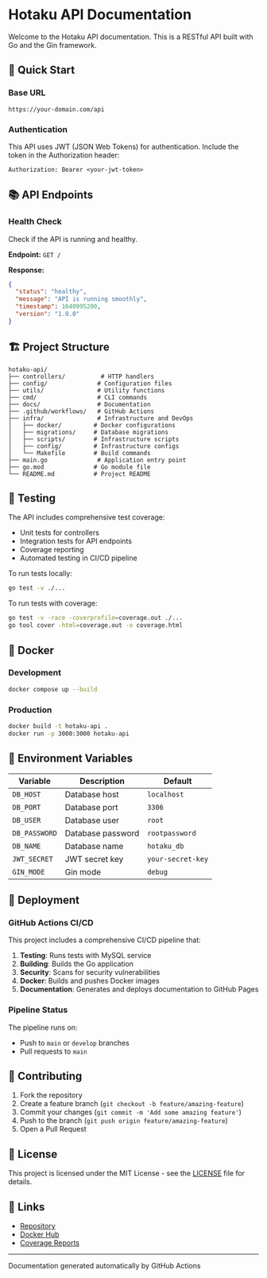 # Hotaku API Documentation

Welcome to the Hotaku API documentation. This is a RESTful API built with Go and the Gin framework.

## 🚀 Quick Start

### Base URL

```
https://your-domain.com/api
```

### Authentication

This API uses JWT (JSON Web Tokens) for authentication. Include the token in the Authorization header:

```
Authorization: Bearer <your-jwt-token>
```

## 📚 API Endpoints

### Health Check

Check if the API is running and healthy.

**Endpoint:** `GET /`

**Response:**

```json
{
  "status": "healthy",
  "message": "API is running smoothly",
  "timestamp": 1640995200,
  "version": "1.0.0"
}
```

## 🏗️ Project Structure

```
hotaku-api/
├── controllers/          # HTTP handlers
├── config/              # Configuration files
├── utils/               # Utility functions
├── cmd/                 # CLI commands
├── docs/                # Documentation
├── .github/workflows/   # GitHub Actions
├── infra/               # Infrastructure and DevOps
│   ├── docker/         # Docker configurations
│   ├── migrations/     # Database migrations
│   ├── scripts/        # Infrastructure scripts
│   ├── config/         # Infrastructure configs
│   └── Makefile        # Build commands
├── main.go              # Application entry point
├── go.mod              # Go module file
└── README.md           # Project README
```

## 🧪 Testing

The API includes comprehensive test coverage:

- Unit tests for controllers
- Integration tests for API endpoints
- Coverage reporting
- Automated testing in CI/CD pipeline

To run tests locally:

```bash
go test -v ./...
```

To run tests with coverage:

```bash
go test -v -race -coverprofile=coverage.out ./...
go tool cover -html=coverage.out -o coverage.html
```

## 🐳 Docker

### Development

```bash
docker compose up --build
```

### Production

```bash
docker build -t hotaku-api .
docker run -p 3000:3000 hotaku-api
```

## 🔧 Environment Variables

| Variable | Description | Default |
|----------|-------------|---------|
| `DB_HOST` | Database host | `localhost` |
| `DB_PORT` | Database port | `3306` |
| `DB_USER` | Database user | `root` |
| `DB_PASSWORD` | Database password | `rootpassword` |
| `DB_NAME` | Database name | `hotaku_db` |
| `JWT_SECRET` | JWT secret key | `your-secret-key` |
| `GIN_MODE` | Gin mode | `debug` |

## 🚀 Deployment

### GitHub Actions CI/CD

This project includes a comprehensive CI/CD pipeline that:

1. **Testing**: Runs tests with MySQL service
2. **Building**: Builds the Go application
3. **Security**: Scans for security vulnerabilities
4. **Docker**: Builds and pushes Docker images
5. **Documentation**: Generates and deploys documentation to GitHub Pages

### Pipeline Status

The pipeline runs on:

- Push to `main` or `develop` branches
- Pull requests to `main`

## 📖 Contributing

1. Fork the repository
2. Create a feature branch (`git checkout -b feature/amazing-feature`)
3. Commit your changes (`git commit -m 'Add some amazing feature'`)
4. Push to the branch (`git push origin feature/amazing-feature`)
5. Open a Pull Request

## 📄 License

This project is licensed under the MIT License - see the [LICENSE](LICENSE) file for details.

## 🔗 Links

- [Repository](https://github.com/your-username/hotaku-api)
- [Docker Hub](https://hub.docker.com/r/your-username/hotaku-api)
- [Coverage Reports](./coverage.html)

---

Documentation generated automatically by GitHub Actions
